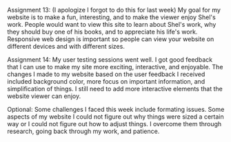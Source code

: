 Assignment 13: (I apologize I forgot to do this for last week)
My goal for my website is to make a fun, interesting, and to make the viewer enjoy Shel's work. People would want to view this site to learn about Shel's work, why they should buy one of his books, and to appreciate his life's work.
Responsive web design is important so people can view your website on different devices and with different sizes.

Assignment 14:
My user testing sessions went well. I got good feedback that I can use to make my site more exciting, interactive, and enjoyable.
The changes I made to my website based on the user feedback I received included background color, more focus on important information, and simplification of things. I still need to add more interactive elements that the website viewer can enjoy.

Optional: Some challenges I faced this week include formating issues. Some aspects of my website I could not figure out why things were sized a certain way or I could not figure out how to adjust things.
I overcome them through research, going back through my work, and patience. 
